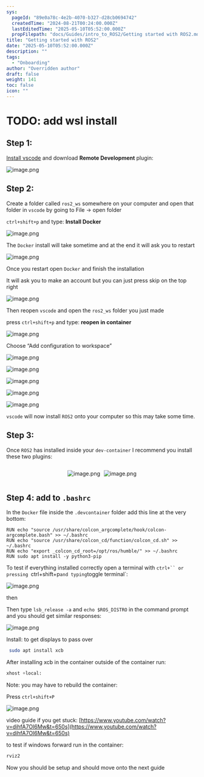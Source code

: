 ```yaml
---
sys:
  pageId: "89e0a78c-4e2b-4070-b327-d28cb0694742"
  createdTime: "2024-08-21T00:24:00.000Z"
  lastEditedTime: "2025-05-10T05:52:00.000Z"
  propFilepath: "docs/Guides/intro_to_ROS2/Getting started with ROS2.md"
title: "Getting started with ROS2"
date: "2025-05-10T05:52:00.000Z"
description: ""
tags:
  - "Onboarding"
author: "Overridden author"
draft: false
weight: 141
toc: false
icon: ""
---
```


# TODO: add wsl install

## Step 1:

[Install vscode](https://code.visualstudio.com/download) and download **Remote Development** plugin:

![image.png](https://prod-files-secure.s3.us-west-2.amazonaws.com/d518164a-d88e-44d1-a4ee-3adb3bd8bce0/efb52993-1881-4a40-b95e-6f020334f022/image.png?X-Amz-Algorithm=AWS4-HMAC-SHA256&X-Amz-Content-Sha256=UNSIGNED-PAYLOAD&X-Amz-Credential=ASIAZI2LB466ZZEO7QG7%2F20250702%2Fus-west-2%2Fs3%2Faws4_request&X-Amz-Date=20250702T161045Z&X-Amz-Expires=3600&X-Amz-Security-Token=IQoJb3JpZ2luX2VjEPf%2F%2F%2F%2F%2F%2F%2F%2F%2F%2FwEaCXVzLXdlc3QtMiJHMEUCIAYLaif8gBCuT7dgi%2B1mFLoM%2FHmAhEGH9iyucDcbMPE9AiEApQnIBjSiCnx2iGDLgI55dKD%2B%2BWSpSTR8QfGyOkNINP0qiAQI8P%2F%2F%2F%2F%2F%2F%2F%2F%2F%2FARAAGgw2Mzc0MjMxODM4MDUiDOr2jfpk8%2B6QcVSCNyrcA2udxDPMU7KYYSAoC%2FrIl6oSGJuymOmIJsfh%2Bmb3TphOXANsH2xAde0eeo7TilL0KgEY3pUTAqdPFTv45F6wjPzKU3a8QSnvvnViMLOOYUx0qEeI5wI2AtP3dMc7%2FmlrXC4g4JGleUiGU%2BZQZXyqFPSsZyeaCUA9tnjJVClwTZyfmOAkE2wv84E8WQZHeW8ABloN1RyGcHNwwWjoQInpTH%2FXyDI49WYkQiN99jiT%2BA9xZ%2B9VWnVfv3D0SRJ8m7IWbYyyrDYGoK18PNAl45703WuAvh5EQSlUcBNI0SFJ%2B0G%2BT2huRniapgJH1c0843y9iT3wUJ4sC9JnulaWBwNCI4gMi50Npb7zSNKHxty3eqCepUABptuo7B%2FKFW7VCSIH3fzMgSNpe6R5zxb9ZVrmeKHK5hzYjCFAxhv%2BhTLM414nUPOkQr94wLfr%2BKE73vn6yjDOQ52MRSpP0fqmgFKEy0bu%2FSh0blfl9xiJfbbV8IYenRyQ7H3k%2Fniugwm4%2BehpQWVmffGofffS40D6I4h%2Fs2h5WqmDwOyuW08n4DrdAZ%2BOWQuaQZ0XmJGxf6jhrrj4Ez9noMIKRGVXB%2FMxoZyVR6yKLK9ZBQGR2VSYATgv8ZNcMNA29mVjcZisF3SYMIuUlcMGOqUBmrHXmfH%2ByxLI0jBdVQAyOvp3rp7DtP2fHC73f8MPRqbBddomWgSaWqNWUHfa%2BsL6qGhtIJ4BAtd6kynLa1lt97hPRtAeORdv4qsnyS2ILJ4s3uK0X9I9qEZw2TWKWJAotUF0OvGme%2F6phn8FR7%2BKcYaBXJcHxRdkeGDWNNJ2g7WIGaQy6yd6LPe7u4AQVPp1IjuGREpHfabTFhaynBXjLVzr89nx&X-Amz-Signature=8445763d93ba864d91f8cf4f2603c763f428f601c475e692b5edc21a3937a87e&X-Amz-SignedHeaders=host&x-amz-checksum-mode=ENABLED&x-id=GetObject)

## Step 2:

Create a folder called `ros2_ws` somewhere on your computer and open that folder in `vscode` by going to File → open folder 

`ctrl+shift+p` and type: **Install Docker**

![image.png](https://prod-files-secure.s3.us-west-2.amazonaws.com/d518164a-d88e-44d1-a4ee-3adb3bd8bce0/2269dc0e-1cd5-47ff-bceb-c04ad9b2eab0/image.png?X-Amz-Algorithm=AWS4-HMAC-SHA256&X-Amz-Content-Sha256=UNSIGNED-PAYLOAD&X-Amz-Credential=ASIAZI2LB466ZZEO7QG7%2F20250702%2Fus-west-2%2Fs3%2Faws4_request&X-Amz-Date=20250702T161045Z&X-Amz-Expires=3600&X-Amz-Security-Token=IQoJb3JpZ2luX2VjEPf%2F%2F%2F%2F%2F%2F%2F%2F%2F%2FwEaCXVzLXdlc3QtMiJHMEUCIAYLaif8gBCuT7dgi%2B1mFLoM%2FHmAhEGH9iyucDcbMPE9AiEApQnIBjSiCnx2iGDLgI55dKD%2B%2BWSpSTR8QfGyOkNINP0qiAQI8P%2F%2F%2F%2F%2F%2F%2F%2F%2F%2FARAAGgw2Mzc0MjMxODM4MDUiDOr2jfpk8%2B6QcVSCNyrcA2udxDPMU7KYYSAoC%2FrIl6oSGJuymOmIJsfh%2Bmb3TphOXANsH2xAde0eeo7TilL0KgEY3pUTAqdPFTv45F6wjPzKU3a8QSnvvnViMLOOYUx0qEeI5wI2AtP3dMc7%2FmlrXC4g4JGleUiGU%2BZQZXyqFPSsZyeaCUA9tnjJVClwTZyfmOAkE2wv84E8WQZHeW8ABloN1RyGcHNwwWjoQInpTH%2FXyDI49WYkQiN99jiT%2BA9xZ%2B9VWnVfv3D0SRJ8m7IWbYyyrDYGoK18PNAl45703WuAvh5EQSlUcBNI0SFJ%2B0G%2BT2huRniapgJH1c0843y9iT3wUJ4sC9JnulaWBwNCI4gMi50Npb7zSNKHxty3eqCepUABptuo7B%2FKFW7VCSIH3fzMgSNpe6R5zxb9ZVrmeKHK5hzYjCFAxhv%2BhTLM414nUPOkQr94wLfr%2BKE73vn6yjDOQ52MRSpP0fqmgFKEy0bu%2FSh0blfl9xiJfbbV8IYenRyQ7H3k%2Fniugwm4%2BehpQWVmffGofffS40D6I4h%2Fs2h5WqmDwOyuW08n4DrdAZ%2BOWQuaQZ0XmJGxf6jhrrj4Ez9noMIKRGVXB%2FMxoZyVR6yKLK9ZBQGR2VSYATgv8ZNcMNA29mVjcZisF3SYMIuUlcMGOqUBmrHXmfH%2ByxLI0jBdVQAyOvp3rp7DtP2fHC73f8MPRqbBddomWgSaWqNWUHfa%2BsL6qGhtIJ4BAtd6kynLa1lt97hPRtAeORdv4qsnyS2ILJ4s3uK0X9I9qEZw2TWKWJAotUF0OvGme%2F6phn8FR7%2BKcYaBXJcHxRdkeGDWNNJ2g7WIGaQy6yd6LPe7u4AQVPp1IjuGREpHfabTFhaynBXjLVzr89nx&X-Amz-Signature=075cdff71487f414553148d9857a9f32f369b4bef840d78541be6aba875f291f&X-Amz-SignedHeaders=host&x-amz-checksum-mode=ENABLED&x-id=GetObject)

The `Docker` install will take sometime and at the end it will ask you to restart

![image.png](https://prod-files-secure.s3.us-west-2.amazonaws.com/d518164a-d88e-44d1-a4ee-3adb3bd8bce0/ed233f78-be33-4b1f-b89c-9c346c0e961e/image.png?X-Amz-Algorithm=AWS4-HMAC-SHA256&X-Amz-Content-Sha256=UNSIGNED-PAYLOAD&X-Amz-Credential=ASIAZI2LB466ZZEO7QG7%2F20250702%2Fus-west-2%2Fs3%2Faws4_request&X-Amz-Date=20250702T161045Z&X-Amz-Expires=3600&X-Amz-Security-Token=IQoJb3JpZ2luX2VjEPf%2F%2F%2F%2F%2F%2F%2F%2F%2F%2FwEaCXVzLXdlc3QtMiJHMEUCIAYLaif8gBCuT7dgi%2B1mFLoM%2FHmAhEGH9iyucDcbMPE9AiEApQnIBjSiCnx2iGDLgI55dKD%2B%2BWSpSTR8QfGyOkNINP0qiAQI8P%2F%2F%2F%2F%2F%2F%2F%2F%2F%2FARAAGgw2Mzc0MjMxODM4MDUiDOr2jfpk8%2B6QcVSCNyrcA2udxDPMU7KYYSAoC%2FrIl6oSGJuymOmIJsfh%2Bmb3TphOXANsH2xAde0eeo7TilL0KgEY3pUTAqdPFTv45F6wjPzKU3a8QSnvvnViMLOOYUx0qEeI5wI2AtP3dMc7%2FmlrXC4g4JGleUiGU%2BZQZXyqFPSsZyeaCUA9tnjJVClwTZyfmOAkE2wv84E8WQZHeW8ABloN1RyGcHNwwWjoQInpTH%2FXyDI49WYkQiN99jiT%2BA9xZ%2B9VWnVfv3D0SRJ8m7IWbYyyrDYGoK18PNAl45703WuAvh5EQSlUcBNI0SFJ%2B0G%2BT2huRniapgJH1c0843y9iT3wUJ4sC9JnulaWBwNCI4gMi50Npb7zSNKHxty3eqCepUABptuo7B%2FKFW7VCSIH3fzMgSNpe6R5zxb9ZVrmeKHK5hzYjCFAxhv%2BhTLM414nUPOkQr94wLfr%2BKE73vn6yjDOQ52MRSpP0fqmgFKEy0bu%2FSh0blfl9xiJfbbV8IYenRyQ7H3k%2Fniugwm4%2BehpQWVmffGofffS40D6I4h%2Fs2h5WqmDwOyuW08n4DrdAZ%2BOWQuaQZ0XmJGxf6jhrrj4Ez9noMIKRGVXB%2FMxoZyVR6yKLK9ZBQGR2VSYATgv8ZNcMNA29mVjcZisF3SYMIuUlcMGOqUBmrHXmfH%2ByxLI0jBdVQAyOvp3rp7DtP2fHC73f8MPRqbBddomWgSaWqNWUHfa%2BsL6qGhtIJ4BAtd6kynLa1lt97hPRtAeORdv4qsnyS2ILJ4s3uK0X9I9qEZw2TWKWJAotUF0OvGme%2F6phn8FR7%2BKcYaBXJcHxRdkeGDWNNJ2g7WIGaQy6yd6LPe7u4AQVPp1IjuGREpHfabTFhaynBXjLVzr89nx&X-Amz-Signature=942171fd6d18999061fd81646df3f02b29670aad404a3cb791564443ba57ab56&X-Amz-SignedHeaders=host&x-amz-checksum-mode=ENABLED&x-id=GetObject)

Once you restart open `Docker` and finish the installation

It will ask you to make an account but you can just press skip on the top right

![image.png](https://prod-files-secure.s3.us-west-2.amazonaws.com/d518164a-d88e-44d1-a4ee-3adb3bd8bce0/21010ad9-1659-4fd9-9f59-9932a09b2a3d/image.png?X-Amz-Algorithm=AWS4-HMAC-SHA256&X-Amz-Content-Sha256=UNSIGNED-PAYLOAD&X-Amz-Credential=ASIAZI2LB466ZZEO7QG7%2F20250702%2Fus-west-2%2Fs3%2Faws4_request&X-Amz-Date=20250702T161045Z&X-Amz-Expires=3600&X-Amz-Security-Token=IQoJb3JpZ2luX2VjEPf%2F%2F%2F%2F%2F%2F%2F%2F%2F%2FwEaCXVzLXdlc3QtMiJHMEUCIAYLaif8gBCuT7dgi%2B1mFLoM%2FHmAhEGH9iyucDcbMPE9AiEApQnIBjSiCnx2iGDLgI55dKD%2B%2BWSpSTR8QfGyOkNINP0qiAQI8P%2F%2F%2F%2F%2F%2F%2F%2F%2F%2FARAAGgw2Mzc0MjMxODM4MDUiDOr2jfpk8%2B6QcVSCNyrcA2udxDPMU7KYYSAoC%2FrIl6oSGJuymOmIJsfh%2Bmb3TphOXANsH2xAde0eeo7TilL0KgEY3pUTAqdPFTv45F6wjPzKU3a8QSnvvnViMLOOYUx0qEeI5wI2AtP3dMc7%2FmlrXC4g4JGleUiGU%2BZQZXyqFPSsZyeaCUA9tnjJVClwTZyfmOAkE2wv84E8WQZHeW8ABloN1RyGcHNwwWjoQInpTH%2FXyDI49WYkQiN99jiT%2BA9xZ%2B9VWnVfv3D0SRJ8m7IWbYyyrDYGoK18PNAl45703WuAvh5EQSlUcBNI0SFJ%2B0G%2BT2huRniapgJH1c0843y9iT3wUJ4sC9JnulaWBwNCI4gMi50Npb7zSNKHxty3eqCepUABptuo7B%2FKFW7VCSIH3fzMgSNpe6R5zxb9ZVrmeKHK5hzYjCFAxhv%2BhTLM414nUPOkQr94wLfr%2BKE73vn6yjDOQ52MRSpP0fqmgFKEy0bu%2FSh0blfl9xiJfbbV8IYenRyQ7H3k%2Fniugwm4%2BehpQWVmffGofffS40D6I4h%2Fs2h5WqmDwOyuW08n4DrdAZ%2BOWQuaQZ0XmJGxf6jhrrj4Ez9noMIKRGVXB%2FMxoZyVR6yKLK9ZBQGR2VSYATgv8ZNcMNA29mVjcZisF3SYMIuUlcMGOqUBmrHXmfH%2ByxLI0jBdVQAyOvp3rp7DtP2fHC73f8MPRqbBddomWgSaWqNWUHfa%2BsL6qGhtIJ4BAtd6kynLa1lt97hPRtAeORdv4qsnyS2ILJ4s3uK0X9I9qEZw2TWKWJAotUF0OvGme%2F6phn8FR7%2BKcYaBXJcHxRdkeGDWNNJ2g7WIGaQy6yd6LPe7u4AQVPp1IjuGREpHfabTFhaynBXjLVzr89nx&X-Amz-Signature=e7e5db0e70c63e4989bc12dca1075e1a01eae9528b9f75c03ddf6d3e8c292d0d&X-Amz-SignedHeaders=host&x-amz-checksum-mode=ENABLED&x-id=GetObject)

Then reopen `vscode` and open the `ros2_ws` folder you just made

press `ctrl+shift+p` and type: **reopen in container**

![image.png](https://prod-files-secure.s3.us-west-2.amazonaws.com/d518164a-d88e-44d1-a4ee-3adb3bd8bce0/4e93b8c2-41ad-488c-8095-c74205196118/image.png?X-Amz-Algorithm=AWS4-HMAC-SHA256&X-Amz-Content-Sha256=UNSIGNED-PAYLOAD&X-Amz-Credential=ASIAZI2LB466ZZEO7QG7%2F20250702%2Fus-west-2%2Fs3%2Faws4_request&X-Amz-Date=20250702T161045Z&X-Amz-Expires=3600&X-Amz-Security-Token=IQoJb3JpZ2luX2VjEPf%2F%2F%2F%2F%2F%2F%2F%2F%2F%2FwEaCXVzLXdlc3QtMiJHMEUCIAYLaif8gBCuT7dgi%2B1mFLoM%2FHmAhEGH9iyucDcbMPE9AiEApQnIBjSiCnx2iGDLgI55dKD%2B%2BWSpSTR8QfGyOkNINP0qiAQI8P%2F%2F%2F%2F%2F%2F%2F%2F%2F%2FARAAGgw2Mzc0MjMxODM4MDUiDOr2jfpk8%2B6QcVSCNyrcA2udxDPMU7KYYSAoC%2FrIl6oSGJuymOmIJsfh%2Bmb3TphOXANsH2xAde0eeo7TilL0KgEY3pUTAqdPFTv45F6wjPzKU3a8QSnvvnViMLOOYUx0qEeI5wI2AtP3dMc7%2FmlrXC4g4JGleUiGU%2BZQZXyqFPSsZyeaCUA9tnjJVClwTZyfmOAkE2wv84E8WQZHeW8ABloN1RyGcHNwwWjoQInpTH%2FXyDI49WYkQiN99jiT%2BA9xZ%2B9VWnVfv3D0SRJ8m7IWbYyyrDYGoK18PNAl45703WuAvh5EQSlUcBNI0SFJ%2B0G%2BT2huRniapgJH1c0843y9iT3wUJ4sC9JnulaWBwNCI4gMi50Npb7zSNKHxty3eqCepUABptuo7B%2FKFW7VCSIH3fzMgSNpe6R5zxb9ZVrmeKHK5hzYjCFAxhv%2BhTLM414nUPOkQr94wLfr%2BKE73vn6yjDOQ52MRSpP0fqmgFKEy0bu%2FSh0blfl9xiJfbbV8IYenRyQ7H3k%2Fniugwm4%2BehpQWVmffGofffS40D6I4h%2Fs2h5WqmDwOyuW08n4DrdAZ%2BOWQuaQZ0XmJGxf6jhrrj4Ez9noMIKRGVXB%2FMxoZyVR6yKLK9ZBQGR2VSYATgv8ZNcMNA29mVjcZisF3SYMIuUlcMGOqUBmrHXmfH%2ByxLI0jBdVQAyOvp3rp7DtP2fHC73f8MPRqbBddomWgSaWqNWUHfa%2BsL6qGhtIJ4BAtd6kynLa1lt97hPRtAeORdv4qsnyS2ILJ4s3uK0X9I9qEZw2TWKWJAotUF0OvGme%2F6phn8FR7%2BKcYaBXJcHxRdkeGDWNNJ2g7WIGaQy6yd6LPe7u4AQVPp1IjuGREpHfabTFhaynBXjLVzr89nx&X-Amz-Signature=3ca132983a79b2780d17fb07e802181fcb74ea14cbd78b5cd227abd6109ed56c&X-Amz-SignedHeaders=host&x-amz-checksum-mode=ENABLED&x-id=GetObject)

Choose “Add configuration to workspace”

![image.png](https://prod-files-secure.s3.us-west-2.amazonaws.com/d518164a-d88e-44d1-a4ee-3adb3bd8bce0/9560b282-5060-4989-ba37-97e7b2c22476/image.png?X-Amz-Algorithm=AWS4-HMAC-SHA256&X-Amz-Content-Sha256=UNSIGNED-PAYLOAD&X-Amz-Credential=ASIAZI2LB466ZZEO7QG7%2F20250702%2Fus-west-2%2Fs3%2Faws4_request&X-Amz-Date=20250702T161045Z&X-Amz-Expires=3600&X-Amz-Security-Token=IQoJb3JpZ2luX2VjEPf%2F%2F%2F%2F%2F%2F%2F%2F%2F%2FwEaCXVzLXdlc3QtMiJHMEUCIAYLaif8gBCuT7dgi%2B1mFLoM%2FHmAhEGH9iyucDcbMPE9AiEApQnIBjSiCnx2iGDLgI55dKD%2B%2BWSpSTR8QfGyOkNINP0qiAQI8P%2F%2F%2F%2F%2F%2F%2F%2F%2F%2FARAAGgw2Mzc0MjMxODM4MDUiDOr2jfpk8%2B6QcVSCNyrcA2udxDPMU7KYYSAoC%2FrIl6oSGJuymOmIJsfh%2Bmb3TphOXANsH2xAde0eeo7TilL0KgEY3pUTAqdPFTv45F6wjPzKU3a8QSnvvnViMLOOYUx0qEeI5wI2AtP3dMc7%2FmlrXC4g4JGleUiGU%2BZQZXyqFPSsZyeaCUA9tnjJVClwTZyfmOAkE2wv84E8WQZHeW8ABloN1RyGcHNwwWjoQInpTH%2FXyDI49WYkQiN99jiT%2BA9xZ%2B9VWnVfv3D0SRJ8m7IWbYyyrDYGoK18PNAl45703WuAvh5EQSlUcBNI0SFJ%2B0G%2BT2huRniapgJH1c0843y9iT3wUJ4sC9JnulaWBwNCI4gMi50Npb7zSNKHxty3eqCepUABptuo7B%2FKFW7VCSIH3fzMgSNpe6R5zxb9ZVrmeKHK5hzYjCFAxhv%2BhTLM414nUPOkQr94wLfr%2BKE73vn6yjDOQ52MRSpP0fqmgFKEy0bu%2FSh0blfl9xiJfbbV8IYenRyQ7H3k%2Fniugwm4%2BehpQWVmffGofffS40D6I4h%2Fs2h5WqmDwOyuW08n4DrdAZ%2BOWQuaQZ0XmJGxf6jhrrj4Ez9noMIKRGVXB%2FMxoZyVR6yKLK9ZBQGR2VSYATgv8ZNcMNA29mVjcZisF3SYMIuUlcMGOqUBmrHXmfH%2ByxLI0jBdVQAyOvp3rp7DtP2fHC73f8MPRqbBddomWgSaWqNWUHfa%2BsL6qGhtIJ4BAtd6kynLa1lt97hPRtAeORdv4qsnyS2ILJ4s3uK0X9I9qEZw2TWKWJAotUF0OvGme%2F6phn8FR7%2BKcYaBXJcHxRdkeGDWNNJ2g7WIGaQy6yd6LPe7u4AQVPp1IjuGREpHfabTFhaynBXjLVzr89nx&X-Amz-Signature=9d084b9afee4b1bd7add7cffb4798cea0206b8144107f32c4484f64c178a3ff8&X-Amz-SignedHeaders=host&x-amz-checksum-mode=ENABLED&x-id=GetObject)

![image.png](https://prod-files-secure.s3.us-west-2.amazonaws.com/d518164a-d88e-44d1-a4ee-3adb3bd8bce0/2ee63f81-886b-48e8-a553-dc6e5eac99e4/image.png?X-Amz-Algorithm=AWS4-HMAC-SHA256&X-Amz-Content-Sha256=UNSIGNED-PAYLOAD&X-Amz-Credential=ASIAZI2LB466ZZEO7QG7%2F20250702%2Fus-west-2%2Fs3%2Faws4_request&X-Amz-Date=20250702T161045Z&X-Amz-Expires=3600&X-Amz-Security-Token=IQoJb3JpZ2luX2VjEPf%2F%2F%2F%2F%2F%2F%2F%2F%2F%2FwEaCXVzLXdlc3QtMiJHMEUCIAYLaif8gBCuT7dgi%2B1mFLoM%2FHmAhEGH9iyucDcbMPE9AiEApQnIBjSiCnx2iGDLgI55dKD%2B%2BWSpSTR8QfGyOkNINP0qiAQI8P%2F%2F%2F%2F%2F%2F%2F%2F%2F%2FARAAGgw2Mzc0MjMxODM4MDUiDOr2jfpk8%2B6QcVSCNyrcA2udxDPMU7KYYSAoC%2FrIl6oSGJuymOmIJsfh%2Bmb3TphOXANsH2xAde0eeo7TilL0KgEY3pUTAqdPFTv45F6wjPzKU3a8QSnvvnViMLOOYUx0qEeI5wI2AtP3dMc7%2FmlrXC4g4JGleUiGU%2BZQZXyqFPSsZyeaCUA9tnjJVClwTZyfmOAkE2wv84E8WQZHeW8ABloN1RyGcHNwwWjoQInpTH%2FXyDI49WYkQiN99jiT%2BA9xZ%2B9VWnVfv3D0SRJ8m7IWbYyyrDYGoK18PNAl45703WuAvh5EQSlUcBNI0SFJ%2B0G%2BT2huRniapgJH1c0843y9iT3wUJ4sC9JnulaWBwNCI4gMi50Npb7zSNKHxty3eqCepUABptuo7B%2FKFW7VCSIH3fzMgSNpe6R5zxb9ZVrmeKHK5hzYjCFAxhv%2BhTLM414nUPOkQr94wLfr%2BKE73vn6yjDOQ52MRSpP0fqmgFKEy0bu%2FSh0blfl9xiJfbbV8IYenRyQ7H3k%2Fniugwm4%2BehpQWVmffGofffS40D6I4h%2Fs2h5WqmDwOyuW08n4DrdAZ%2BOWQuaQZ0XmJGxf6jhrrj4Ez9noMIKRGVXB%2FMxoZyVR6yKLK9ZBQGR2VSYATgv8ZNcMNA29mVjcZisF3SYMIuUlcMGOqUBmrHXmfH%2ByxLI0jBdVQAyOvp3rp7DtP2fHC73f8MPRqbBddomWgSaWqNWUHfa%2BsL6qGhtIJ4BAtd6kynLa1lt97hPRtAeORdv4qsnyS2ILJ4s3uK0X9I9qEZw2TWKWJAotUF0OvGme%2F6phn8FR7%2BKcYaBXJcHxRdkeGDWNNJ2g7WIGaQy6yd6LPe7u4AQVPp1IjuGREpHfabTFhaynBXjLVzr89nx&X-Amz-Signature=b0c36d21b0972ce8c325101b4ddd82f563029b4a3f9066d9b172573e25a0a995&X-Amz-SignedHeaders=host&x-amz-checksum-mode=ENABLED&x-id=GetObject)

![image.png](https://prod-files-secure.s3.us-west-2.amazonaws.com/d518164a-d88e-44d1-a4ee-3adb3bd8bce0/ae1580b2-b048-407e-aed9-b584224a7a04/image.png?X-Amz-Algorithm=AWS4-HMAC-SHA256&X-Amz-Content-Sha256=UNSIGNED-PAYLOAD&X-Amz-Credential=ASIAZI2LB466ZZEO7QG7%2F20250702%2Fus-west-2%2Fs3%2Faws4_request&X-Amz-Date=20250702T161045Z&X-Amz-Expires=3600&X-Amz-Security-Token=IQoJb3JpZ2luX2VjEPf%2F%2F%2F%2F%2F%2F%2F%2F%2F%2FwEaCXVzLXdlc3QtMiJHMEUCIAYLaif8gBCuT7dgi%2B1mFLoM%2FHmAhEGH9iyucDcbMPE9AiEApQnIBjSiCnx2iGDLgI55dKD%2B%2BWSpSTR8QfGyOkNINP0qiAQI8P%2F%2F%2F%2F%2F%2F%2F%2F%2F%2FARAAGgw2Mzc0MjMxODM4MDUiDOr2jfpk8%2B6QcVSCNyrcA2udxDPMU7KYYSAoC%2FrIl6oSGJuymOmIJsfh%2Bmb3TphOXANsH2xAde0eeo7TilL0KgEY3pUTAqdPFTv45F6wjPzKU3a8QSnvvnViMLOOYUx0qEeI5wI2AtP3dMc7%2FmlrXC4g4JGleUiGU%2BZQZXyqFPSsZyeaCUA9tnjJVClwTZyfmOAkE2wv84E8WQZHeW8ABloN1RyGcHNwwWjoQInpTH%2FXyDI49WYkQiN99jiT%2BA9xZ%2B9VWnVfv3D0SRJ8m7IWbYyyrDYGoK18PNAl45703WuAvh5EQSlUcBNI0SFJ%2B0G%2BT2huRniapgJH1c0843y9iT3wUJ4sC9JnulaWBwNCI4gMi50Npb7zSNKHxty3eqCepUABptuo7B%2FKFW7VCSIH3fzMgSNpe6R5zxb9ZVrmeKHK5hzYjCFAxhv%2BhTLM414nUPOkQr94wLfr%2BKE73vn6yjDOQ52MRSpP0fqmgFKEy0bu%2FSh0blfl9xiJfbbV8IYenRyQ7H3k%2Fniugwm4%2BehpQWVmffGofffS40D6I4h%2Fs2h5WqmDwOyuW08n4DrdAZ%2BOWQuaQZ0XmJGxf6jhrrj4Ez9noMIKRGVXB%2FMxoZyVR6yKLK9ZBQGR2VSYATgv8ZNcMNA29mVjcZisF3SYMIuUlcMGOqUBmrHXmfH%2ByxLI0jBdVQAyOvp3rp7DtP2fHC73f8MPRqbBddomWgSaWqNWUHfa%2BsL6qGhtIJ4BAtd6kynLa1lt97hPRtAeORdv4qsnyS2ILJ4s3uK0X9I9qEZw2TWKWJAotUF0OvGme%2F6phn8FR7%2BKcYaBXJcHxRdkeGDWNNJ2g7WIGaQy6yd6LPe7u4AQVPp1IjuGREpHfabTFhaynBXjLVzr89nx&X-Amz-Signature=dc948fe4cfb42d33f2aec5a42578639661de6a044fd41f5860569ada2de4c340&X-Amz-SignedHeaders=host&x-amz-checksum-mode=ENABLED&x-id=GetObject)

![image.png](https://prod-files-secure.s3.us-west-2.amazonaws.com/d518164a-d88e-44d1-a4ee-3adb3bd8bce0/53255b28-f75e-430f-b9e3-c0ac8577e42b/image.png?X-Amz-Algorithm=AWS4-HMAC-SHA256&X-Amz-Content-Sha256=UNSIGNED-PAYLOAD&X-Amz-Credential=ASIAZI2LB466ZZEO7QG7%2F20250702%2Fus-west-2%2Fs3%2Faws4_request&X-Amz-Date=20250702T161045Z&X-Amz-Expires=3600&X-Amz-Security-Token=IQoJb3JpZ2luX2VjEPf%2F%2F%2F%2F%2F%2F%2F%2F%2F%2FwEaCXVzLXdlc3QtMiJHMEUCIAYLaif8gBCuT7dgi%2B1mFLoM%2FHmAhEGH9iyucDcbMPE9AiEApQnIBjSiCnx2iGDLgI55dKD%2B%2BWSpSTR8QfGyOkNINP0qiAQI8P%2F%2F%2F%2F%2F%2F%2F%2F%2F%2FARAAGgw2Mzc0MjMxODM4MDUiDOr2jfpk8%2B6QcVSCNyrcA2udxDPMU7KYYSAoC%2FrIl6oSGJuymOmIJsfh%2Bmb3TphOXANsH2xAde0eeo7TilL0KgEY3pUTAqdPFTv45F6wjPzKU3a8QSnvvnViMLOOYUx0qEeI5wI2AtP3dMc7%2FmlrXC4g4JGleUiGU%2BZQZXyqFPSsZyeaCUA9tnjJVClwTZyfmOAkE2wv84E8WQZHeW8ABloN1RyGcHNwwWjoQInpTH%2FXyDI49WYkQiN99jiT%2BA9xZ%2B9VWnVfv3D0SRJ8m7IWbYyyrDYGoK18PNAl45703WuAvh5EQSlUcBNI0SFJ%2B0G%2BT2huRniapgJH1c0843y9iT3wUJ4sC9JnulaWBwNCI4gMi50Npb7zSNKHxty3eqCepUABptuo7B%2FKFW7VCSIH3fzMgSNpe6R5zxb9ZVrmeKHK5hzYjCFAxhv%2BhTLM414nUPOkQr94wLfr%2BKE73vn6yjDOQ52MRSpP0fqmgFKEy0bu%2FSh0blfl9xiJfbbV8IYenRyQ7H3k%2Fniugwm4%2BehpQWVmffGofffS40D6I4h%2Fs2h5WqmDwOyuW08n4DrdAZ%2BOWQuaQZ0XmJGxf6jhrrj4Ez9noMIKRGVXB%2FMxoZyVR6yKLK9ZBQGR2VSYATgv8ZNcMNA29mVjcZisF3SYMIuUlcMGOqUBmrHXmfH%2ByxLI0jBdVQAyOvp3rp7DtP2fHC73f8MPRqbBddomWgSaWqNWUHfa%2BsL6qGhtIJ4BAtd6kynLa1lt97hPRtAeORdv4qsnyS2ILJ4s3uK0X9I9qEZw2TWKWJAotUF0OvGme%2F6phn8FR7%2BKcYaBXJcHxRdkeGDWNNJ2g7WIGaQy6yd6LPe7u4AQVPp1IjuGREpHfabTFhaynBXjLVzr89nx&X-Amz-Signature=3528710a82e130832067bbe99501f1ab17bb8a54fee373e70d6db52fc8c006d8&X-Amz-SignedHeaders=host&x-amz-checksum-mode=ENABLED&x-id=GetObject)

![image.png](https://prod-files-secure.s3.us-west-2.amazonaws.com/d518164a-d88e-44d1-a4ee-3adb3bd8bce0/7c562767-5af9-4ffb-97d1-327bcdf4ee00/image.png?X-Amz-Algorithm=AWS4-HMAC-SHA256&X-Amz-Content-Sha256=UNSIGNED-PAYLOAD&X-Amz-Credential=ASIAZI2LB466ZZEO7QG7%2F20250702%2Fus-west-2%2Fs3%2Faws4_request&X-Amz-Date=20250702T161045Z&X-Amz-Expires=3600&X-Amz-Security-Token=IQoJb3JpZ2luX2VjEPf%2F%2F%2F%2F%2F%2F%2F%2F%2F%2FwEaCXVzLXdlc3QtMiJHMEUCIAYLaif8gBCuT7dgi%2B1mFLoM%2FHmAhEGH9iyucDcbMPE9AiEApQnIBjSiCnx2iGDLgI55dKD%2B%2BWSpSTR8QfGyOkNINP0qiAQI8P%2F%2F%2F%2F%2F%2F%2F%2F%2F%2FARAAGgw2Mzc0MjMxODM4MDUiDOr2jfpk8%2B6QcVSCNyrcA2udxDPMU7KYYSAoC%2FrIl6oSGJuymOmIJsfh%2Bmb3TphOXANsH2xAde0eeo7TilL0KgEY3pUTAqdPFTv45F6wjPzKU3a8QSnvvnViMLOOYUx0qEeI5wI2AtP3dMc7%2FmlrXC4g4JGleUiGU%2BZQZXyqFPSsZyeaCUA9tnjJVClwTZyfmOAkE2wv84E8WQZHeW8ABloN1RyGcHNwwWjoQInpTH%2FXyDI49WYkQiN99jiT%2BA9xZ%2B9VWnVfv3D0SRJ8m7IWbYyyrDYGoK18PNAl45703WuAvh5EQSlUcBNI0SFJ%2B0G%2BT2huRniapgJH1c0843y9iT3wUJ4sC9JnulaWBwNCI4gMi50Npb7zSNKHxty3eqCepUABptuo7B%2FKFW7VCSIH3fzMgSNpe6R5zxb9ZVrmeKHK5hzYjCFAxhv%2BhTLM414nUPOkQr94wLfr%2BKE73vn6yjDOQ52MRSpP0fqmgFKEy0bu%2FSh0blfl9xiJfbbV8IYenRyQ7H3k%2Fniugwm4%2BehpQWVmffGofffS40D6I4h%2Fs2h5WqmDwOyuW08n4DrdAZ%2BOWQuaQZ0XmJGxf6jhrrj4Ez9noMIKRGVXB%2FMxoZyVR6yKLK9ZBQGR2VSYATgv8ZNcMNA29mVjcZisF3SYMIuUlcMGOqUBmrHXmfH%2ByxLI0jBdVQAyOvp3rp7DtP2fHC73f8MPRqbBddomWgSaWqNWUHfa%2BsL6qGhtIJ4BAtd6kynLa1lt97hPRtAeORdv4qsnyS2ILJ4s3uK0X9I9qEZw2TWKWJAotUF0OvGme%2F6phn8FR7%2BKcYaBXJcHxRdkeGDWNNJ2g7WIGaQy6yd6LPe7u4AQVPp1IjuGREpHfabTFhaynBXjLVzr89nx&X-Amz-Signature=6706103fd9dd781c5ca6633fc286a1cbae35c5810b3f715687731b24b4cf95b9&X-Amz-SignedHeaders=host&x-amz-checksum-mode=ENABLED&x-id=GetObject)

`vscode` will now install `ROS2` onto your computer so this may take some time.

## Step 3:

Once `ROS2` has installed inside your `dev-container` I recommend you install these two plugins:

<div style="display: flex;flex-direction: row; column-gap:10px; max-width: 630px;justify-content: center;">
<div>

![image.png](https://prod-files-secure.s3.us-west-2.amazonaws.com/d518164a-d88e-44d1-a4ee-3adb3bd8bce0/3fc3d550-5a54-4ba1-ba6b-faa01cdb7369/image.png?X-Amz-Algorithm=AWS4-HMAC-SHA256&X-Amz-Content-Sha256=UNSIGNED-PAYLOAD&X-Amz-Credential=ASIAZI2LB466WFAWZ3YY%2F20250702%2Fus-west-2%2Fs3%2Faws4_request&X-Amz-Date=20250702T161047Z&X-Amz-Expires=3600&X-Amz-Security-Token=IQoJb3JpZ2luX2VjEPf%2F%2F%2F%2F%2F%2F%2F%2F%2F%2FwEaCXVzLXdlc3QtMiJGMEQCIFaWBpv%2Bovci%2FBS9BvT0gPQDlwHWbAnxeswx64T2nQ48AiBfIQM6cxVxqjdFpJ1EAowymi5IiBhqY1PvDNrrb4oqHyqIBAjw%2F%2F%2F%2F%2F%2F%2F%2F%2F%2F8BEAAaDDYzNzQyMzE4MzgwNSIMEVB1izImkqB%2BB0WkKtwDUS2c0lW8FbKVSFBpf%2FijAPOIgqLnd6iGM7iTXcRGKXcWUAG0%2FD8twFs0l87B4VTV%2FTNybZTMDlMAkOdWe1cMRZABovZO5q0WBEs1G0h5XPyIEecXaccjAGZvcpwA3b5PQryKas0VJ6em1L7l7iU72UxYtkX8pfz6%2BsbYO4Uf6LQiQZq5H0aXPIy2X1jqm1ceqA3Z0MAXvDYnYYgklzDc5jRLiadGxJFYt8RoHQjTZCnjg%2FokHtIVHKhDt07SQ8SyQmqh7lKUOvgjjJbMMjzfH5QBf3W9wa57uXTF3lZNVFwVdbzzbtnpFmjnoC5WSLogpoQvfRtKmV80793inNWhOxfKLpH30FQyeyKbzWWGjdr%2BLA5Sp%2BhtFpdspmX3DjRu6hsbgSEc7GmBpuVUn1zjqcMaqQH7pPB3uHwK2YD5Xo3NuhynrrUqJ82TNRkEALfRoOkQbx%2FM6rVNW%2FcadE6d%2Fzbsngr8uYdzqm95MW%2FmtA%2FrBPLJbtEUbPoq7y6%2Fy7tqynqjsEOwYIVLtYg8A9Dz9u0N9LQWDtwXPP2JsXR6q05jzS0qzezsnEquZqYHmaqQUL4gzIFT1iFKgm7aLTFlxj%2BXOHKf0hpuVTuh753zOvyI4MVgcYFmbIqX6uMwjpSVwwY6pgHqM5%2Fz25rAtiODNWfFkGKwnpGltntnNFAZ6CYEniuUrPPlDtV28l21TRwjwZA8ayoYTIk%2Fe6aIDriI0fcAmHpSWTvzJuWRGSsefXYHpoGNFxTQ1ELOc4%2F6j46ZctYHS5i%2FnNvItljoZoM2flBUWUSXJvtDdDZgK11627XYNMv0eZMJwUDH9Jnp%2B1VaxJ0OaGP%2FY5o4KQMYlxGb6MlO4oqGiDKWqR7e&X-Amz-Signature=a5ede8353bd4adc30b20847ccd118f78879d97a6c6581e3a5289b5bb41b4ddc3&X-Amz-SignedHeaders=host&x-amz-checksum-mode=ENABLED&x-id=GetObject)

</div>
<div>

![image.png](https://prod-files-secure.s3.us-west-2.amazonaws.com/d518164a-d88e-44d1-a4ee-3adb3bd8bce0/d994cc66-13c2-4093-a5a3-f84cf4601a82/image.png?X-Amz-Algorithm=AWS4-HMAC-SHA256&X-Amz-Content-Sha256=UNSIGNED-PAYLOAD&X-Amz-Credential=ASIAZI2LB4664K67KB3E%2F20250702%2Fus-west-2%2Fs3%2Faws4_request&X-Amz-Date=20250702T161047Z&X-Amz-Expires=3600&X-Amz-Security-Token=IQoJb3JpZ2luX2VjEPf%2F%2F%2F%2F%2F%2F%2F%2F%2F%2FwEaCXVzLXdlc3QtMiJHMEUCIQCKqQve0%2Bd%2FDhDG56hrl4FNDgPTidLffDl0%2BXz19q0vkQIgaQPbGJJhOrJFh5BWBkvo8%2Bd5Ph2%2BYLyMuP%2B8z8dimZsqiAQI8P%2F%2F%2F%2F%2F%2F%2F%2F%2F%2FARAAGgw2Mzc0MjMxODM4MDUiDBlORxGjuJtLaNJDHCrcA9zrW%2F708qYRvv%2FXdEjfoPa1dr8UWFWXi8W1z8m%2Fb87jYf%2FFlNgdCuhUAmAJkBPwtSkanpVZZ9j7wsmHUA97X%2BqrXjwF3AqtIKO3UxuRkbsJwPizQSK0e421nh%2FzeZZUD2zOUa%2Bjx%2B%2FIgOmRslQQsHq6re51LHNIR8SRzjtlJSqSPCbZzAszEB0y0%2BPqZp61G6gqq2PBscrXdXRuRvnJXZTrGASQIN1WYOI1VPDjrxpWmdVwcLUsFb1ZmLGMknrpeXscRkumf9bn0UAddVL7GGn5hwBev9tiqUwrjnIBGRljiGVUA2VFIk%2BWZYAXwoLwG7PKwPpOKirliMouxFYyKX96WphMh%2F6l08IZ%2FidbFHtdt%2F6fxWyaLTcjwP3AtsahA04k8Eo2obQlb7S2XBr5DichcuHfK%2Fr9ItzuFZZzW70jLnQuGXCEilLgtaWpc4nEadu259fHs7e6nF66WDwos9cMICTRIXUI%2BzMiHNxYisaPdRp22Y8bCYt7lCBPcnfTx9f0DLoxo6JLy98HuIXxcbcO3irdd6ntsW6Y4DZpGMxN4SH6TYiYnS5RD62GoJ16LbQLjiPkGBn68ksy5uMr23q9Zhi3bQ24tmDCOyjZbDmV9jxBIPVz%2BattdiirMKSTlcMGOqUBIyaWvgg2abBm5uh3zANp6d8djdFAZjqet7wombIp6ZsQN0AWoe%2FUDGvMUgbUTLleoO7KHPdSCLm0pZVq5PbqQfpkGvMHNaTgJT7k4xyyBCjShMQDn5vULmW9C23SZUn9qteTXzo1j72PFaodZVYjPwUHeCiEnNYqdyShQTgVrVAC8QP7DCEt3VrCjO4iUdxLFOWko%2Bu5XjwJLh1EOiJvSQ2xxGt9&X-Amz-Signature=eefa485614d994b0080fd2106545e70e68363674d977a842a91af6bfae371054&X-Amz-SignedHeaders=host&x-amz-checksum-mode=ENABLED&x-id=GetObject)

</div>
</div>

## Step 4: add to `.bashrc`

In the `Docker` file inside the `.devcontainer` folder add this line at the very bottom: 

```docker
RUN echo "source /usr/share/colcon_argcomplete/hook/colcon-argcomplete.bash" >> ~/.bashrc
RUN echo "source /usr/share/colcon_cd/function/colcon_cd.sh" >> ~/.bashrc
RUN echo "export _colcon_cd_root=/opt/ros/humble/" >> ~/.bashrc
RUN sudo apt install -y python3-pip 
```

To test if everything installed correctly open a terminal with `ctrl+`` or pressing `ctrl+shift+p` and typing `toggle terminal`:

![image.png](https://prod-files-secure.s3.us-west-2.amazonaws.com/d518164a-d88e-44d1-a4ee-3adb3bd8bce0/6a4943d8-b04e-4c02-9a58-775f3384d1a5/image.png?X-Amz-Algorithm=AWS4-HMAC-SHA256&X-Amz-Content-Sha256=UNSIGNED-PAYLOAD&X-Amz-Credential=ASIAZI2LB466ZZEO7QG7%2F20250702%2Fus-west-2%2Fs3%2Faws4_request&X-Amz-Date=20250702T161045Z&X-Amz-Expires=3600&X-Amz-Security-Token=IQoJb3JpZ2luX2VjEPf%2F%2F%2F%2F%2F%2F%2F%2F%2F%2FwEaCXVzLXdlc3QtMiJHMEUCIAYLaif8gBCuT7dgi%2B1mFLoM%2FHmAhEGH9iyucDcbMPE9AiEApQnIBjSiCnx2iGDLgI55dKD%2B%2BWSpSTR8QfGyOkNINP0qiAQI8P%2F%2F%2F%2F%2F%2F%2F%2F%2F%2FARAAGgw2Mzc0MjMxODM4MDUiDOr2jfpk8%2B6QcVSCNyrcA2udxDPMU7KYYSAoC%2FrIl6oSGJuymOmIJsfh%2Bmb3TphOXANsH2xAde0eeo7TilL0KgEY3pUTAqdPFTv45F6wjPzKU3a8QSnvvnViMLOOYUx0qEeI5wI2AtP3dMc7%2FmlrXC4g4JGleUiGU%2BZQZXyqFPSsZyeaCUA9tnjJVClwTZyfmOAkE2wv84E8WQZHeW8ABloN1RyGcHNwwWjoQInpTH%2FXyDI49WYkQiN99jiT%2BA9xZ%2B9VWnVfv3D0SRJ8m7IWbYyyrDYGoK18PNAl45703WuAvh5EQSlUcBNI0SFJ%2B0G%2BT2huRniapgJH1c0843y9iT3wUJ4sC9JnulaWBwNCI4gMi50Npb7zSNKHxty3eqCepUABptuo7B%2FKFW7VCSIH3fzMgSNpe6R5zxb9ZVrmeKHK5hzYjCFAxhv%2BhTLM414nUPOkQr94wLfr%2BKE73vn6yjDOQ52MRSpP0fqmgFKEy0bu%2FSh0blfl9xiJfbbV8IYenRyQ7H3k%2Fniugwm4%2BehpQWVmffGofffS40D6I4h%2Fs2h5WqmDwOyuW08n4DrdAZ%2BOWQuaQZ0XmJGxf6jhrrj4Ez9noMIKRGVXB%2FMxoZyVR6yKLK9ZBQGR2VSYATgv8ZNcMNA29mVjcZisF3SYMIuUlcMGOqUBmrHXmfH%2ByxLI0jBdVQAyOvp3rp7DtP2fHC73f8MPRqbBddomWgSaWqNWUHfa%2BsL6qGhtIJ4BAtd6kynLa1lt97hPRtAeORdv4qsnyS2ILJ4s3uK0X9I9qEZw2TWKWJAotUF0OvGme%2F6phn8FR7%2BKcYaBXJcHxRdkeGDWNNJ2g7WIGaQy6yd6LPe7u4AQVPp1IjuGREpHfabTFhaynBXjLVzr89nx&X-Amz-Signature=a617b0fed8a8130e29c1c725dd32dd47bdb6b2e8b7a925d15e740ffe653092eb&X-Amz-SignedHeaders=host&x-amz-checksum-mode=ENABLED&x-id=GetObject)

then 

Then type `lsb_release -a` and `echo $ROS_DISTRO` in the command prompt and you should get similar responses:

![image.png](https://prod-files-secure.s3.us-west-2.amazonaws.com/d518164a-d88e-44d1-a4ee-3adb3bd8bce0/3e635dec-a805-4e85-8b9e-d000e5b71a4e/image.png?X-Amz-Algorithm=AWS4-HMAC-SHA256&X-Amz-Content-Sha256=UNSIGNED-PAYLOAD&X-Amz-Credential=ASIAZI2LB466ZZEO7QG7%2F20250702%2Fus-west-2%2Fs3%2Faws4_request&X-Amz-Date=20250702T161045Z&X-Amz-Expires=3600&X-Amz-Security-Token=IQoJb3JpZ2luX2VjEPf%2F%2F%2F%2F%2F%2F%2F%2F%2F%2FwEaCXVzLXdlc3QtMiJHMEUCIAYLaif8gBCuT7dgi%2B1mFLoM%2FHmAhEGH9iyucDcbMPE9AiEApQnIBjSiCnx2iGDLgI55dKD%2B%2BWSpSTR8QfGyOkNINP0qiAQI8P%2F%2F%2F%2F%2F%2F%2F%2F%2F%2FARAAGgw2Mzc0MjMxODM4MDUiDOr2jfpk8%2B6QcVSCNyrcA2udxDPMU7KYYSAoC%2FrIl6oSGJuymOmIJsfh%2Bmb3TphOXANsH2xAde0eeo7TilL0KgEY3pUTAqdPFTv45F6wjPzKU3a8QSnvvnViMLOOYUx0qEeI5wI2AtP3dMc7%2FmlrXC4g4JGleUiGU%2BZQZXyqFPSsZyeaCUA9tnjJVClwTZyfmOAkE2wv84E8WQZHeW8ABloN1RyGcHNwwWjoQInpTH%2FXyDI49WYkQiN99jiT%2BA9xZ%2B9VWnVfv3D0SRJ8m7IWbYyyrDYGoK18PNAl45703WuAvh5EQSlUcBNI0SFJ%2B0G%2BT2huRniapgJH1c0843y9iT3wUJ4sC9JnulaWBwNCI4gMi50Npb7zSNKHxty3eqCepUABptuo7B%2FKFW7VCSIH3fzMgSNpe6R5zxb9ZVrmeKHK5hzYjCFAxhv%2BhTLM414nUPOkQr94wLfr%2BKE73vn6yjDOQ52MRSpP0fqmgFKEy0bu%2FSh0blfl9xiJfbbV8IYenRyQ7H3k%2Fniugwm4%2BehpQWVmffGofffS40D6I4h%2Fs2h5WqmDwOyuW08n4DrdAZ%2BOWQuaQZ0XmJGxf6jhrrj4Ez9noMIKRGVXB%2FMxoZyVR6yKLK9ZBQGR2VSYATgv8ZNcMNA29mVjcZisF3SYMIuUlcMGOqUBmrHXmfH%2ByxLI0jBdVQAyOvp3rp7DtP2fHC73f8MPRqbBddomWgSaWqNWUHfa%2BsL6qGhtIJ4BAtd6kynLa1lt97hPRtAeORdv4qsnyS2ILJ4s3uK0X9I9qEZw2TWKWJAotUF0OvGme%2F6phn8FR7%2BKcYaBXJcHxRdkeGDWNNJ2g7WIGaQy6yd6LPe7u4AQVPp1IjuGREpHfabTFhaynBXjLVzr89nx&X-Amz-Signature=5d5d27ca781ec99729d61dc9989ca0eab415371d9cfb845a3ce118d895555212&X-Amz-SignedHeaders=host&x-amz-checksum-mode=ENABLED&x-id=GetObject)

Install:  to get displays to pass over

```bash
 sudo apt install xcb
```

After installing xcb in the container outside of the container run:

```python
xhost +local:
```

Note: you may have to rebuild the container:

Press `ctrl+shift+P`

![image.png](https://prod-files-secure.s3.us-west-2.amazonaws.com/d518164a-d88e-44d1-a4ee-3adb3bd8bce0/6c2be660-2618-4c38-9c26-53554f7a0b7b/image.png?X-Amz-Algorithm=AWS4-HMAC-SHA256&X-Amz-Content-Sha256=UNSIGNED-PAYLOAD&X-Amz-Credential=ASIAZI2LB466ZZEO7QG7%2F20250702%2Fus-west-2%2Fs3%2Faws4_request&X-Amz-Date=20250702T161045Z&X-Amz-Expires=3600&X-Amz-Security-Token=IQoJb3JpZ2luX2VjEPf%2F%2F%2F%2F%2F%2F%2F%2F%2F%2FwEaCXVzLXdlc3QtMiJHMEUCIAYLaif8gBCuT7dgi%2B1mFLoM%2FHmAhEGH9iyucDcbMPE9AiEApQnIBjSiCnx2iGDLgI55dKD%2B%2BWSpSTR8QfGyOkNINP0qiAQI8P%2F%2F%2F%2F%2F%2F%2F%2F%2F%2FARAAGgw2Mzc0MjMxODM4MDUiDOr2jfpk8%2B6QcVSCNyrcA2udxDPMU7KYYSAoC%2FrIl6oSGJuymOmIJsfh%2Bmb3TphOXANsH2xAde0eeo7TilL0KgEY3pUTAqdPFTv45F6wjPzKU3a8QSnvvnViMLOOYUx0qEeI5wI2AtP3dMc7%2FmlrXC4g4JGleUiGU%2BZQZXyqFPSsZyeaCUA9tnjJVClwTZyfmOAkE2wv84E8WQZHeW8ABloN1RyGcHNwwWjoQInpTH%2FXyDI49WYkQiN99jiT%2BA9xZ%2B9VWnVfv3D0SRJ8m7IWbYyyrDYGoK18PNAl45703WuAvh5EQSlUcBNI0SFJ%2B0G%2BT2huRniapgJH1c0843y9iT3wUJ4sC9JnulaWBwNCI4gMi50Npb7zSNKHxty3eqCepUABptuo7B%2FKFW7VCSIH3fzMgSNpe6R5zxb9ZVrmeKHK5hzYjCFAxhv%2BhTLM414nUPOkQr94wLfr%2BKE73vn6yjDOQ52MRSpP0fqmgFKEy0bu%2FSh0blfl9xiJfbbV8IYenRyQ7H3k%2Fniugwm4%2BehpQWVmffGofffS40D6I4h%2Fs2h5WqmDwOyuW08n4DrdAZ%2BOWQuaQZ0XmJGxf6jhrrj4Ez9noMIKRGVXB%2FMxoZyVR6yKLK9ZBQGR2VSYATgv8ZNcMNA29mVjcZisF3SYMIuUlcMGOqUBmrHXmfH%2ByxLI0jBdVQAyOvp3rp7DtP2fHC73f8MPRqbBddomWgSaWqNWUHfa%2BsL6qGhtIJ4BAtd6kynLa1lt97hPRtAeORdv4qsnyS2ILJ4s3uK0X9I9qEZw2TWKWJAotUF0OvGme%2F6phn8FR7%2BKcYaBXJcHxRdkeGDWNNJ2g7WIGaQy6yd6LPe7u4AQVPp1IjuGREpHfabTFhaynBXjLVzr89nx&X-Amz-Signature=adaaaeb17189f9be937660a6f93bebc4bee3ed216380d110e970d74b934d4446&X-Amz-SignedHeaders=host&x-amz-checksum-mode=ENABLED&x-id=GetObject)

video guide if you get stuck: [https://www.youtube.com/watch?v=dihfA7Ol6Mw&t=650s](https://www.youtube.com/watch?v=dihfA7Ol6Mw&t=650s)

to test if windows forward run in the container:

```bash
rviz2
```

Now you should be setup and should move onto the next guide 
